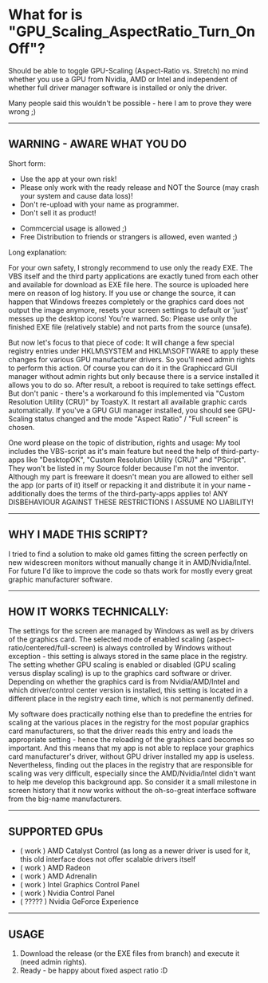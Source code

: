 # What for is "GPU_Scaling_AspectRatio_Turn_OnOff"?
Should be able to toggle GPU-Scaling (Aspect-Ratio vs. Stretch) no mind whether you use a GPU from Nvidia, AMD or Intel and independent of whether full driver manager software is installed or only the driver.

Many people said this wouldn't be possible - here I am to prove they were wrong ;)

-------------------------------
WARNING - AWARE WHAT YOU DO
-------------------------------
Short form:
- Use the app at your own risk!
- Please only work with the ready release and NOT the Source (may crash your system and cause data loss)!
- Don't re-upload with your name as programmer.
- Don't sell it as product!
+ Commcercial usage is allowed ;)
+ Free Distribution to friends or strangers is allowed, even wanted ;)


Long explanation: 

For your own safety, I strongly recommend to use only the ready EXE. The VBS itself and the third party applications are exactly tuned from each other and available for download as EXE file here.
The source is uploaded here mere on reason of log history. If you use or change the source, it can happen that Windows freezes completely or the graphics card does not output the image anymore, resets your screen settings to default or 'just' messes up the desktop icons! You're warned.
So: Please use only the finished EXE file (relatively stable) and not parts from the source (unsafe).

But now let's focus to that piece of code:
It will change a few special registry entries under HKLM\SYSTEM and HKLM\SOFTWARE to apply these changes for various GPU manufacturer drivers. So you'll need admin rights to perform this action. Of course you can do it in the Graphiccard GUI manager without admin rights but only because there is a service installed it allows you to do so. 
After result, a reboot is required to take settings effect. But don't panic - there's a workaround fo this implemented via "Custom Resolution Utility (CRU)" by ToastyX. It restart all available graphic cards automatically. If you've a GPU GUI manager installed, you should see GPU-Scaling status changed and the mode "Aspect Ratio" / "Full screen" is chosen.

One word please on the topic of distribution, rights and usage: My tool includes the VBS-script as it's main feature but need the help of third-party-apps like "DesktopOK", "Custom Resolution Utility (CRU)" and "PScript". They won't be listed in my Source folder because I'm not the inventor. Although my part is freeware it doesn't mean you are allowed to either sell the app (or parts of it) itself or repacking it and distribute it in your name - additionally does the terms of the third-party-apps applies to!
ANY DISBEHAVIOUR AGAINST THESE RESTRICTIONS I ASSUME NO LIABILITY!

-------------------------------
WHY I MADE THIS SCRIPT?
-------------------------------
I tried to find a solution to make old games fitting the screen perfectly on new widescreen monitors without manually change it in AMD/Nvidia/Intel.
For future I'd like to improve the code so thats work for mostly every great graphic manufacturer software.

-------------------------------
HOW IT WORKS TECHNICALLY:
-------------------------------
The settings for the screen are managed by Windows as well as by drivers of the graphics card. The selected mode of enabled scaling (aspect-ratio/centered/full-screen) is always controlled by Windows without exception - this setting is always stored in the same place in the registry.
The setting whether GPU scaling is enabled or disabled (GPU scaling versus display scaling) is up to the graphics card software or driver. Depending on whether the graphics card is from Nvidia/AMD/Intel and which driver/control center version is installed, this setting is located in a different place in the registry each time, which is not permanently defined.

My software does practically nothing else than to predefine the entries for scaling at the various places in the registry for the most popular graphics card manufacturers, so that the driver reads this entry and loads the appropriate setting - hence the reloading of the graphics card becomes so important.
And this means that my app is not able to replace your graphics card manufacturer's driver, without GPU driver installed my app is useless. Nevertheless, finding out the places in the registry that are responsible for scaling was very difficult, especially since the AMD/Nvidia/Intel didn't want to help me develop this background app. So consider it a small milestone in screen history that it now works without the oh-so-great interface software from the big-name manufacturers.


-------------------------------
SUPPORTED GPUs
-------------------------------
- ( work ) AMD Catalyst Control (as long as a newer driver is used for it, this old interface does not offer scalable drivers itself
- ( work ) AMD Radeon
- ( work ) AMD Adrenalin
- ( work ) Intel Graphics Control Panel
- ( work ) Nvidia Control Panel
- ( ????? ) Nvidia GeForce Experience

-------------------------------
USAGE
-------------------------------
1. Download the release (or the EXE files from branch) and execute it (need admin rights).
2. Ready - be happy about fixed aspect ratio :D
